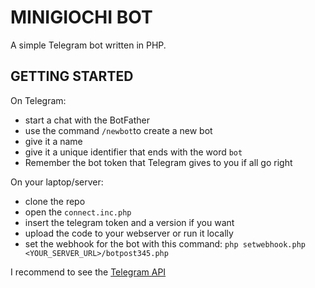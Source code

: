 # MINIGIOCHI BOT #

A simple Telegram bot written in PHP.

## GETTING STARTED ##

On Telegram:

* start a chat with the BotFather
* use the command ```/newbot```to create a new bot
* give it a name
* give it a unique identifier that ends with the word ```bot```
* Remember the bot token that Telegram gives to you if all go right

On your laptop/server:

* clone the repo
* open the ```connect.inc.php```
* insert the telegram token and a version if you want
* upload the code to your webserver or run it locally
* set the webhook for the bot with this command: ```php setwebhook.php <YOUR_SERVER_URL>/botpost345.php```

I recommend to see the [Telegram API](https://core.telegram.org/bots/api)